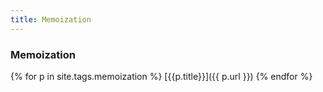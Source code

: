 ```yaml
---
title: Memoization
---
```

### Memoization

{% for p in site.tags.memoization %}
  [{{p.title}}]({{ p.url }})
{% endfor %}
